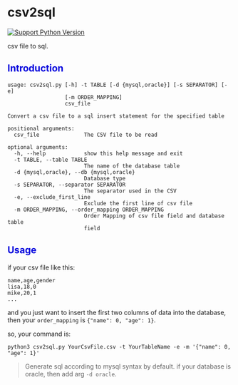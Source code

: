 csv2sql
========
[![Support Python Version](https://img.shields.io/badge/Python-3-blue.svg?style=flat)](https://www.python.org/)


csv file to sql.

## <font color="#0000dd">Introduction</font>
```text
usage: csv2sql.py [-h] -t TABLE [-d {mysql,oracle}] [-s SEPARATOR] [-e]
                  [-m ORDER_MAPPING]
                  csv_file

Convert a csv file to a sql insert statement for the specified table

positional arguments:
  csv_file              The CSV file to be read

optional arguments:
  -h, --help            show this help message and exit
  -t TABLE, --table TABLE
                        The name of the database table
  -d {mysql,oracle}, --db {mysql,oracle}
                        Database type
  -s SEPARATOR, --separator SEPARATOR
                        The separator used in the CSV
  -e, --exclude_first_line
                        Exclude the first line of csv file
  -m ORDER_MAPPING, --order_mapping ORDER_MAPPING
                        Order Mapping of csv file field and database table
                        field

```

## <font color="#0000dd">Usage</font>
if your csv file like this:
```text
name,age,gender
lisa,18,0
mike,20,1
...
```

and you just want to insert the first two columns of data into the database, then your `order_mapping` is `{"name": 0, "age": 1}`.

so, your command is:

```text
python3 csv2sql.py YourCsvFile.csv -t YourTableName -e -m '{"name": 0, "age": 1}'
```
> Generate sql according to mysql syntax by default. if your database is oracle, then add arg `-d oracle`.